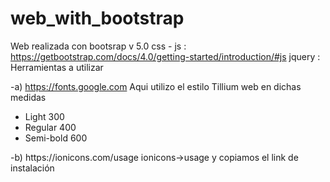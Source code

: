 # web_with_bootstrap
Web realizada con bootsrap v 5.0
css - js : https://getbootstrap.com/docs/4.0/getting-started/introduction/#js
jquery : <link rel="stylesheet" href="https://maxcdn.bootstrapcdn.com/bootstrap/4.0.0/css/bootstrap.min.css" integrity="sha384-Gn5384xqQ1aoWXA+058RXPxPg6fy4IWvTNh0E263XmFcJlSAwiGgFAW/dAiS6JXm" crossorigin="anonymous">
Herramientas a utilizar

-a) https://fonts.google.com
  Aqui utilizo el estilo Tillium web en dichas medidas <br>
  <ul>
  <li>Light 300</li>
  <li>Regular 400</li>
  <li>Semi-bold 600</li>
  </ul>
  -b) https://ionicons.com/usage
    ionicons->usage y copiamos el link de instalación <br>
         <a href="#"><script src="https://unpkg.com/ionicons@5.4.0/dist/ionicons.js"></script>
         </a>
      
      
      
